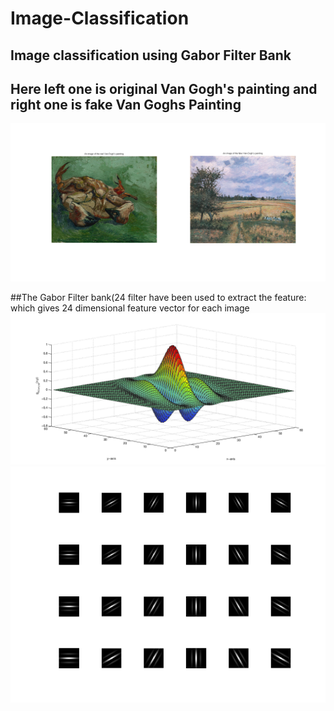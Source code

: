 # Image-Classification
Image classification  using Gabor Filter Bank
---
## Here left one is original Van Gogh's painting and right one is fake Van Goghs Painting
![](images/untitled.png)

##The Gabor Filter bank(24 filter have been used to extract the feature: which gives 24 dimensional feature vector for each image
![](images/2dgaborfinal3.png)
![](images/Gabor%20Filter%20Bank.png)
